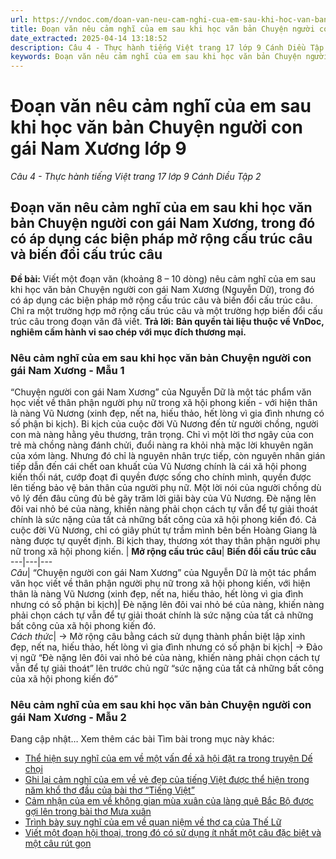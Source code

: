 ```yaml
---
url: https://vndoc.com/doan-van-neu-cam-nghi-cua-em-sau-khi-hoc-van-ban-chuyen-nguoi-con-gai-nam-xuong-lop-9-326484
title: Đoạn văn nêu cảm nghĩ của em sau khi học văn bản Chuyện người con gái Nam Xương lớp 9 - Câu 4 - Thực hành tiếng Việt trang 17 lớp 9 Cánh Diều Tập 2 - VnDoc.com
date_extracted: 2025-04-14 13:18:52
description: Câu 4 - Thực hành tiếng Việt trang 17 lớp 9 Cánh Diều Tập 2 do VnDoc biện soạn, nhằm giúp các em HS có thêm tài liệu tham khảo và có những ý tưởng đa dạng khi thực hành kĩ năng Viết ở lớp 9.
keywords: Đoạn văn nêu cảm nghĩ của em sau khi học văn bản Chuyện người con gái Nam Xương,Câu 4 Thực hành tiếng Việt trang 17 lớp 9 Cánh Diều Tập 2,Nêu cảm nghĩ của em sau khi học văn bản Chuyện người con gái Nam Xương,Nêu cảm nghĩ của em sau khi học văn bản Chuyện người con gái Nam Xương trong đó có áp dụng các biện pháp mở rộng cấu trúc câu và biến đổi cấu trúc câu,văn mẫu lớp 9
---
```


# Đoạn văn nêu cảm nghĩ của em sau khi học văn bản Chuyện người con gái Nam Xương lớp 9
 _Câu 4 - Thực hành tiếng Việt trang 17 lớp 9 Cánh Diều Tập 2_
## **Đoạn văn nêu cảm nghĩ của em sau khi học văn bản Chuyện người con gái Nam Xương, trong đó có áp dụng các biện pháp mở rộng cấu trúc câu và biến đổi cấu trúc câu**
**Đề bài:** Viết một đoạn văn \(khoảng 8 – 10 dòng\) nêu cảm nghĩ của em sau khi học văn bản Chuyện người con gái Nam Xương \(Nguyễn Dữ\), trong đó có áp dụng các biện pháp mở rộng cấu trúc câu và biến đổi cấu trúc câu. Chỉ ra một trường hợp mở rộng cấu trúc câu và một trường hợp biến đổi cấu trúc câu trong đoạn văn đã viết.
**Trả lời:**
**Bản quyền tài liệu thuộc về VnDoc, nghiêm cấm hành vi sao chép với mục đích thương mại.**
### Nêu cảm nghĩ của em sau khi học văn bản Chuyện người con gái Nam Xương - Mẫu 1
“Chuyện người con gái Nam Xương” của Nguyễn Dữ là một tác phẩm văn học viết về thân phận người phụ nữ trong xã hội phong kiến - với hiện thân là nàng Vũ Nương \(xinh đẹp, nết na, hiếu thảo, hết lòng vì gia đình nhưng có số phận bi kịch\). Bi kịch của cuộc đời Vũ Nương đến từ người chồng, người con mà nàng hằng yêu thương, trân trọng. Chỉ vì một lời thơ ngây của con trẻ mà chồng nàng đánh chửi, đuổi nàng ra khỏi nhà mặc lời khuyên ngăn của xóm làng. Nhưng đó chỉ là nguyên nhân trực tiếp, còn nguyên nhân gián tiếp dẫn đến cái chết oan khuất của Vũ Nương chính là cái xã hội phong kiến thối nát, cướp đoạt đi quyền được sống cho chính mình, quyền được lên tiếng bảo vệ bản thân của người phụ nữ. Một lời nói của người chồng dù vô lý đến đâu cũng đủ bẻ gãy trăm lời giãi bày của Vũ Nương. Đè nặng lên đôi vai nhỏ bé của nàng, khiến nàng phải chọn cách tự vẫn để tự giải thoát chính là sức nặng của tất cả những bất công của xã hội phong kiến đó. Cả cuộc đời Vũ Nương, chỉ có giây phút tự trầm mình bên bến Hoàng Giang là nàng được tự quyết định. Bi kịch thay, thương xót thay thân phận người phụ nữ trong xã hội phong kiến.
| **Mở rộng cấu trúc câu**| **Biến đổi cấu trúc câu**  
---|---|---  
 _Câu_|  “Chuyện người con gái Nam Xương” của Nguyễn Dữ là một tác phẩm văn học viết về thân phận người phụ nữ trong xã hội phong kiến, với hiện thân là nàng Vũ Nương \(xinh đẹp, nết na, hiếu thảo, hết lòng vì gia đình nhưng có số phận bi kịch\)| Đè nặng lên đôi vai nhỏ bé của nàng, khiến nàng phải chọn cách tự vẫn để tự giải thoát chính là sức nặng của tất cả những bất công của xã hội phong kiến đó.  
_Cách thức_|  → Mở rộng câu bằng cách sử dụng thành phần biệt lập xinh đẹp, nết na, hiếu thảo, hết lòng vì gia đình nhưng có số phận bi kịch| → Đảo vị ngữ “Đè nặng lên đôi vai nhỏ bé của nàng, khiến nàng phải chọn cách tự vẫn để tự giải thoát” lên trước chủ ngữ “sức nặng của tất cả những bất công của xã hội phong kiến đó”  
### Nêu cảm nghĩ của em sau khi học văn bản Chuyện người con gái Nam Xương - Mẫu 2
Đang cập nhật…
Xem thêm các bài Tìm bài trong mục này khác:
  * [Thể hiện suy nghĩ của em về một vấn đề xã hội đặt ra trong truyện Dế chọi](</doan-van-the-hien-suy-nghi-cua-em-ve-mot-van-de-xa-hoi-dat-ra-trong-truyen-de-choi-lop-9-326485>)
  * [Ghi lại cảm nghĩ của em về vẻ đẹp của tiếng Việt được thể hiện trong năm khổ thơ đầu của bài thơ “Tiếng Việt”](</doan-van-ghi-lai-cam-nghi-cua-em-ve-ve-dep-cua-tieng-viet-duoc-the-hien-trong-nam-kho-tho-dau-cua-bai-tho-tieng-viet-326412>)
  * [Cảm nhận của em về không gian mùa xuân của làng quê Bắc Bộ được gợi lên trong bài thơ Mưa xuân](</doan-van-neu-cam-nhan-cua-em-ve-khong-gian-mua-xuan-cua-lang-que-bac-bo-duoc-goi-len-trong-bai-tho-mua-xuan-326413>)
  * [Trình bày suy nghĩ của em về quan niệm về thơ ca của Thế Lữ](</doan-van-trinh-bay-suy-nghi-cua-em-ve-quan-niem-ve-tho-ca-cua-the-lu-lop-9-326414>)
  * [Viết một đoạn hội thoại, trong đó có sử dụng ít nhất một câu đặc biệt và một câu rút gọn](</doan-hoi-thoai-co-su-dung-it-nhat-mot-cau-dac-biet-va-mot-cau-rut-gon-lop-9-326476>)

